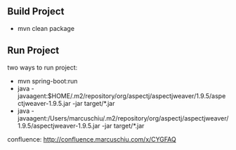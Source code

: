 ## Build Project
- mvn clean package
  
## Run Project
two ways to run project:
- mvn spring-boot:run
- java -javaagent:$HOME/.m2/repository/org/aspectj/aspectjweaver/1.9.5/aspectjweaver-1.9.5.jar -jar target/*.jar
- java -javaagent:/Users/marcuschiu/.m2/repository/org/aspectj/aspectjweaver/1.9.5/aspectjweaver-1.9.5.jar -jar target/*.jar

confluence: http://confluence.marcuschiu.com/x/CYGFAQ